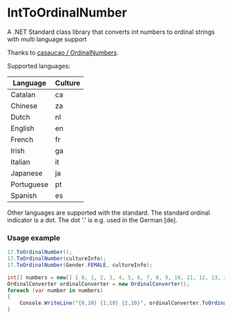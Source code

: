 # IntToOrdinalNumber

A .NET Standard class library that converts int numbers to ordinal strings with multi language support

Thanks to [casaucao / OrdinalNumbers](https://github.com/casaucao/OrdinalNumbers).

Supported languages:

| Language   | Culture |
| ---------- | ------- |
| Catalan    | ca      |
| Chinese    | za      |
| Dutch      | nl      |
| English    | en      |
| French     | fr      |
| Irish      | ga      |
| Italian    | it      |
| Japanese   | ja      |
| Portuguese | pt      |
| Spanish    | es      |

Other languages are supported with the standard. The standard ordinal indicator is a dot. The dot '.' is e.g. used in the German [de].


### Usage example
```csharp
17.ToOrdinalNumber();
17.ToOrdinalNumber(cultureInfo);
17.ToOrdinalNumber(Gender.FEMALE, cultureInfo);

int[] numbers = new[] { 0, 1, 2, 3, 4, 5, 6, 7, 8, 9, 10, 11, 12, 13, 20, 21, 50, 100 };
OrdinalConverter ordinalConverter = new OrdinalConverter();
foreach (var number in numbers)
{
    Console.WriteLine("{0,10} {1,10} {2,10}", ordinalConverter.ToOrdinalNumber(number), ordinalConverter.ToOrdinalNumber(number, Gender.MALE), ordinalConverter.ToOrdinalNumber(number, Gender.FEMALE));
}

```
